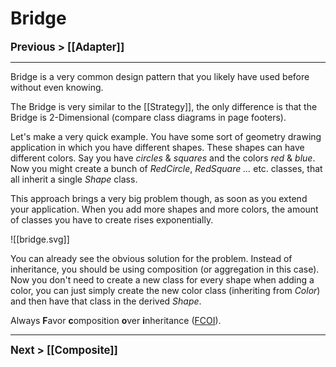 # Bridge
**<big>Previous > [[Adapter]]</big>**

---

Bridge is a very common design pattern that you likely have used before without even knowing. 


The Bridge is very similar to the [[Strategy]], the only difference is that the Bridge is 2-Dimensional (compare class diagrams in page footers).

Let's make a very quick example. You have some sort of geometry drawing application in which you have different shapes. These shapes can have different colors. Say you have *circles* & *squares* and the colors *red* & *blue*. Now you might create a bunch of *RedCircle*, *RedSquare* *...* etc. classes, that all inherit a single *Shape* class. 

This approach brings a very big problem though, as soon as you extend your application. When you add more shapes and more colors, the amount of classes you have to create rises exponentially.


![[bridge.svg]]


You can already see the obvious solution for the problem. Instead of inheritance, you should be using composition (or aggregation in this case). Now you don't need to create a new class for every shape when adding a color, you can just simply create the new color class (inheriting from *Color*) and then have that class in the derived *Shape*.

Always **F**avor **c**omposition **o**ver **i**nheritance ([FCOI](https://en.wikipedia.org/wiki/Composition_over_inheritance)).

---

**<big>Next > [[Composite]]</big>**